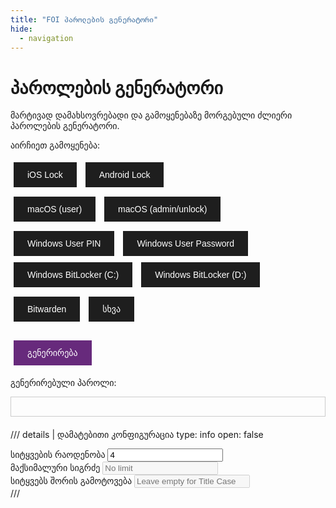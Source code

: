 ```yaml
---
title: "FOI პაროლების გენერატორი"
hide:
  - navigation
---
```


# პაროლების გენერატორი

მარტივად დამახსოვრებადი და გამოყენებაზე მორგებული ძლიერი პაროლების გენერატორი.

აირჩიეთ გამოყენება:

<div style="margin-bottom: 5px;">
  <button class="os-button" data-os="ios" onclick="selectOS('ios');">iOS Lock</button>
  <button class="os-button" data-os="android" onclick="selectOS('android');">Android Lock</button>
</div>

<div style="margin-bottom: 5px;">
  <button class="os-button" data-os="macos-easy" onclick="selectOS('macos-easy');">macOS (user)</button>
  <button class="os-button" data-os="macos-hard" onclick="selectOS('macos-hard');">macOS (admin/unlock)</button>
</div>

<div style="margin-bottom: 5px;">
  <button class="os-button" data-os="windows-user-pin" onclick="selectOS('windows-user-pin');">Windows User PIN</button>
  <button class="os-button" data-os="windows-user-password" onclick="selectOS('windows-user-password');">Windows User Password</button>
  <button class="os-button" data-os="windows-bitlocker-os" onclick="selectOS('windows-bitlocker-os');">Windows BitLocker (C:)</button>
  <button class="os-button" data-os="windows-bitlocker-fixed" onclick="selectOS('windows-bitlocker-fixed');">Windows BitLocker (D:)</button>
</div>

<div style="margin-bottom: 20px;">
  <button class="os-button" data-os="bitwarden" onclick="selectOS('bitwarden');">Bitwarden</button>
  <button class="os-button" data-os="generic" onclick="selectOS('generic');">სხვა</button>
</div>

<div>
  <button id="generate-button" style="background-color: #672a7c;" onclick="generatePassphrase()" disabled>გენერირება</button>
</div>

გენერირებული პაროლი:

<div>
  <div id="passphrase" style="font-family: monospace; font-size: 1.23em; border: 1px solid #ccc; padding: 15px; margin-bottom: 10px;"></div>
</div>

<div id="additional-note" style="margin-bottom: 20px;"></div>

<div id="error-message" style="color: red;"></div>

/// details | დამატებითი კონფიგურაცია
    type: info
    open: false
<input type="hidden" id="os-selector" value="ios">

<div>
  <label for="num-words">სიტყვების რაოდენობა</label>
  <input type="number" id="num-words" value="4" min="4" onchange="generatePassphrase()">
</div>

<div>
  <label for="password-length">მაქსიმალური სიგრძე</label>
  <input type="number" id="password-length" placeholder="No limit" min="1" onchange="generatePassphrase()" disabled>
</div>

<div>
  <label for="separator">სიტყვებს შორის გამოტოვება</label>
  <input type="text" id="separator" placeholder="Leave empty for Title Case" onchange="generatePassphrase()" disabled>
</div>
///

<script>

let words = [];
let wordsLoaded = false;
let minWordLength = Infinity;
let maxWordLength = -Infinity;

// OS configurations
const osConfigs = {
  'ios': {
    passwordLength: 20,
    separator: ' ',
    fixedLength: true,
    separatorDisabled: true,
    passwordLengthDisabled: true,
    minWords: 4,
    maxWords: 4,
    numWordsDisabled: true,
    additionalHTML: '<p style="color: #b8860b;">- არ დაგავიწყდეთ ციფრის და გამოტოვებების (სფეისის) შეყვანა.<br>- კომფორტის შესანარჩუნებლად გამოიყენეთ Face ID. <br>- პაროლი შეინახეთ ფურცელზე და Bitwarden-ში. <br>- დამახსოვრების შემდეგ ფურცელი დაწვით.</p>'
  },
  'android': {
    passwordLength: 16,
    separator: '',
    fixedLength: true,
    separatorDisabled: true,
    passwordLengthDisabled: true,
    minWords: 4,
    maxWords: 4,
    numWordsDisabled: true,
    additionalHTML: '<p style="color: #b8860b;">- არ დაგავიწყდეთ ციფრის და ყოველი სიტყვის პირველი ასოს დიდ რეგისტრში შეყვანა.<br>- კომფორტის შესანარჩუნებლად გამოიყენეთ თითის ანაბეჭდი. <br>- პაროლი შეინახეთ ფურცელზე და Bitwarden-ში.<br>- დამახსოვრების შემდეგ ფურცელი დაწვით.</p>'
  },
  'macos-easy': {
    passwordLength: null,
    separator: ' ',
    fixedLength: true,
    separatorDisabled: true,
    passwordLengthDisabled: true,
    minWords: 4,
    maxWords: 4,
    numWordsDisabled: true,
    additionalHTML: '<p style="color: #b8860b;">- არ დაგავიწყდეთ ციფრის და გამოტოვებების შეყვანა (წერტილი ან სფეისი).<br>- კომფორტის შესანარჩუნებლად გამოიყენეთ Touch ID. <br>- პაროლი შეინახეთ Bitwarden-ში.</p>'
  },
  'macos-hard': {
    passwordLength: null,
    separator: ' ',
    fixedLength: true,
    separatorDisabled: true,
    passwordLengthDisabled: true,
    minWords: 5,
    maxWords: 5,
    numWordsDisabled: true,
    additionalHTML: '<p style="color: #b8860b;">- არ დაგავიწყდეთ გამოტოვებების შეყვანა (წერტილი ან სფეისი).<br>- პაროლი შეინახეთ Bitwarden-ში.</p>'
  },
  'windows-user-pin': {
    passwordLength: 20,
    separator: ' ',
    fixedLength: true,
    separatorDisabled: true,
    passwordLengthDisabled: true,
    minWords: 4,
    maxWords: 4,
    numWordsDisabled: true,
    additionalHTML: '<p style="color: #b8860b;">- არ დაგავიწყდეთ ციფრის და გამოტოვებების შეყვანა (წერტილი ან სფეისი).<br>- კომფორტის შესანარჩუნებლად გამოიყენეთ თითის ანაბეჭდი <br>- პაროლი შეინახეთ Bitwarden-ში.</p>'
  },
  'windows-user-password': {
    passwordLength: null,
    separator: '.',
    fixedLength: true,
    separatorDisabled: true,
    passwordLengthDisabled: true,
    minWords: 8,
    maxWords: 8,
    numWordsDisabled: true,
    additionalHTML: '<p style="color: #b8860b;">- არ დაგავიწყდეთ ციფრის და გამოტოვებების შეყვანა (წერტილი).<br>- ამ პაროლის ხელით შეყვანა არასდროს მოგიწევთ. <br>- პაროლი შეინახეთ Bitwarden-ში.</p>'
  },
  'windows-bitlocker-os': {
    passwordLength: 20,
    separator: ' ',
    fixedLength: true,
    separatorDisabled: true,
    passwordLengthDisabled: true,
    minWords: 4,
    maxWords: 4,
    numWordsDisabled: true,
    additionalHTML: '<p style="color: #b8860b;">- არ დაგავიწყდეთ ციფრის და გამოტოვებების (სფეისის) შეყვანა.<br>- პაროლი შეინახეთ Bitwarden-ში.</p>'
  },
  'windows-bitlocker-fixed': {
    passwordLength: null,
    separator: '.',
    fixedLength: true,
    separatorDisabled: true,
    passwordLengthDisabled: true,
    minWords: 7,
    maxWords: 7,
    numWordsDisabled: true,
    additionalHTML: '<p style="color: #b8860b;">- არ დაგავიწყდეთ გამოტოვებების (წერტილის) შეყვანა.<br>- პაროლი შეინახეთ Bitwarden-ში.</p>'
  },
  'bitwarden': {
    passwordLength: null,
    separator: ' ',
    fixedLength: false,
    separatorDisabled: false,
    passwordLengthDisabled: true,
    minWords: 5,
    maxWords: 8,
    numWordsDisabled: false,
    additionalHTML: '<p style="color: #b8860b;">- არ დაგავიწყდეთ გამოტოვებების შეყვანა (წერტილი ან სფეისი).<br>- პაროლი შეინახეთ ფურცელზე.<br>- დამახსოვრების შემდეგ ფურცელი დაწვით.</p>'
  },
  'generic': {
    passwordLength: null,
    separator: '.',
    fixedLength: false,
    separatorDisabled: false,
    passwordLengthDisabled: true,
    minWords: 6,
    maxWords: 8,
    numWordsDisabled: false,
    additionalHTML: '<p style="color: #b8860b;">- პაროლი შეინახეთ Bitwarden-ში.</p>'
  }
};

fetch('../short_words.txt')
  .then(response => {
    if (!response.ok) {
      throw new Error('Failed to load words.txt');
    }
    return response.text();
  })
  .then(data => {
    words = data.split('\n').filter(Boolean);
    wordsLoaded = true;
    computeWordLengths();
    document.getElementById('generate-button').disabled = false;
    // Update OS selection based on URL parameter
    initializeOSSelection();
  })
  .catch(error => {
    document.getElementById('error-message').textContent = 'Error: Unable to load word list.';
    console.error('Error fetching words.txt:', error);
  });

function computeWordLengths() {
  for (let word of words) {
    const length = word.length;
    if (length < minWordLength) minWordLength = length;
    if (length > maxWordLength) maxWordLength = length;
  }
}

function getRandomInt(max) {
  const buffer = new Uint32Array(1);
  window.crypto.getRandomValues(buffer);
  const randomFraction = buffer[0] / (0xFFFFFFFF + 1);
  const randomInt = Math.floor(randomFraction * max);
  return randomInt;
}

function getRandomDigit() {
  return getRandomInt(10).toString();
}

function getQueryParams() {
  const params = {};
  window.location.search.substring(1).split('&').forEach(function(pair) {
    const keyValue = pair.split('=');
    params[decodeURIComponent(keyValue[0])] = decodeURIComponent(keyValue[1] || '');
  });
  return params;
}

function initializeOSSelection() {
  const params = getQueryParams();
  let os = 'generic'; // default OS
  if (params.os && osConfigs.hasOwnProperty(params.os)) {
    os = params.os;
  }
  selectOS(os);
}

function updateURLParameter(param, value) {
  let newURL = new URL(window.location.href);
  newURL.searchParams.set(param, value);
  window.history.replaceState({}, '', newURL);
}

function selectOS(os) {
  document.getElementById('os-selector').value = os;
  updateOSButtons(os);
  updateInterface();
  generatePassphrase();
  updateURLParameter('os', os); 
}

function updateOSButtons(selectedOS) {
  const osButtons = document.querySelectorAll('.os-button');
  osButtons.forEach(button => {
    const buttonOS = button.getAttribute('data-os');
    if (buttonOS === selectedOS) {
      button.classList.add('selected-os');
    } else {
      button.classList.remove('selected-os');
    }
  });
}

function updateInterface() {
  const os = document.getElementById('os-selector').value;
  const config = osConfigs[os];
  const passwordLengthInput = document.getElementById('password-length');
  const separatorInput = document.getElementById('separator');
  const numWordsInput = document.getElementById('num-words');

  passwordLengthInput.disabled = config.passwordLengthDisabled;

  if (config.fixedLength) {
    passwordLengthInput.value = config.passwordLength;
  } else {
    passwordLengthInput.value = '';
    passwordLengthInput.placeholder = 'No limit';
  }

  separatorInput.disabled = config.separatorDisabled;
  separatorInput.value = config.separator !== null ? config.separator : '';
  separatorInput.placeholder = config.separatorDisabled ? 'დიდი პირველი ასო' : '';

  numWordsInput.min = config.minWords;
  numWordsInput.max = config.maxWords;
  numWordsInput.value = config.minWords;
  numWordsInput.disabled = config.numWordsDisabled;

  if (config.minWords === config.maxWords) {
    numWordsInput.disabled = true;
  } else {
    numWordsInput.disabled = false;
  }
}

function generatePassphrase() {
  if (!wordsLoaded) {
    document.getElementById('passphrase').innerHTML = '';
    document.getElementById('additional-note').innerHTML = '';
    return;
  }

  const os = document.getElementById('os-selector').value;
  const config = osConfigs[os];

  const numWordsInput = document.getElementById('num-words');
  let numWords = parseInt(numWordsInput.value);

  // Enforce min and max number of words
  if (numWords < config.minWords) {
    numWords = config.minWords;
    numWordsInput.value = config.minWords;
  }
  if (numWords > config.maxWords) {
    numWords = config.maxWords;
    numWordsInput.value = config.maxWords;
  }

  const passwordLengthInput = document.getElementById('password-length');
  let passwordLength = parseInt(passwordLengthInput.value);

  if (config.fixedLength) {
    passwordLength = config.passwordLength;
  } else if (isNaN(passwordLength) || passwordLengthInput.value === '') {
    passwordLength = null; // No limit
  } else if (passwordLength < 1) {
    passwordLength = 1;
    passwordLengthInput.value = 1;
  }

  const separatorInput = document.getElementById('separator');
  let separator = separatorInput.value;
  if (separatorInput.disabled) {
    separator = config.separator;
  }

  const options = {
    numWords: numWords,
    passwordLength: passwordLength,
    separator: separator,
    titleCase: separator == '',
    includeDigit: numWords < 5,
  };

  const passphrase = createPassphrase(options);
  if (passphrase.startsWith('Error:')) {
    document.getElementById('error-message').textContent = passphrase;
    document.getElementById('passphrase').innerHTML = '';
    document.getElementById('additional-note').innerHTML = '';
  } else {
    document.getElementById('error-message').textContent = '';
    const styledPassphrase = stylePassphrase(passphrase);
    document.getElementById('passphrase').innerHTML = styledPassphrase;

    if (config.additionalHTML) {
      document.getElementById('additional-note').innerHTML = config.additionalHTML;
    } else {
      document.getElementById('additional-note').innerHTML = '';
    }
  }
}

function createPassphrase({ numWords, passwordLength, separator, titleCase, includeDigit }) {
  let passphrase = '';
  let passphrasePart = '';
  const digit = includeDigit ? getRandomDigit() : '';
  const digitLength = includeDigit ? 1 : 0;

  function formatWords(wordsArray) {
    return wordsArray.map(word => {
      if (titleCase) {
        return word.charAt(0).toUpperCase() + word.slice(1).toLowerCase();
      } else {
        return word;
      }
    }).join(separator !== null ? separator : '');
  }

  const separatorLength = separator !== null ? separator.length : 0;
  const minPossibleWordLength = numWords * minWordLength;
  const minPossibleSeparatorLength = separator !== null ? (numWords - 1) * separatorLength : 0;
  const minPossibleLength = minPossibleWordLength + minPossibleSeparatorLength + digitLength;

  let maxPassphraseLength = passwordLength;

  if (passwordLength !== null && minPossibleLength > maxPassphraseLength) {
    return 'Error: Cannot generate passphrase with current settings. Try reducing the number of words or increasing the password length.';
  }

  let found = false;
  let attempts = 0;
  const maxAttempts = 200;

  while (!found && attempts < maxAttempts) {
    attempts++;
    const selectedWords = [];
    for (let i = 0; i < numWords; i++) {
      selectedWords.push(words[getRandomInt(words.length)]);
    }

    passphrasePart = formatWords(selectedWords);

    // Enforce at least one word with 5+ characters for 4-word passphrases
    if (numWords === 4) {
      let hasLengthOver5 = false;
      for (let word of selectedWords) {
        if (word.length >= 5) hasLengthOver5 = true;
      }
      if (!hasLengthOver5) {
        continue;
      }
    }

    const totalLength = passphrasePart.length + digitLength;

    // Check length constraints if applicable
    if (passwordLength === null || totalLength <= maxPassphraseLength) {
      passphrase = digit + passphrasePart;
      found = true;
    }
  }

  if (!found) {
    return 'Error: პაროლის გენერირება მითითებული პარამეტრებით ვერ მოხერხდა. სცადეთ პარამეტრების შეცვლა.';
  }

  return passphrase;
}

function stylePassphrase(passphrase) {
  const styledCharacters = passphrase.split('').map(char => {
    if (char === char.toUpperCase() && char.match(/[A-Z]/)) {
      return `<span style="color: #8b8bb8; font-weight: bold;">${char}</span>`;
    } else if (char.match(/[0-9]/)) {
      return `<span style="color: #b8860b; font-weight: bold;">${char}</span>`;
    } else {
      return char;
    }
  });
  return styledCharacters.join('');
}

document.getElementById('passphrase').addEventListener('click', function() {
    const selection = window.getSelection();
    const range = document.createRange();
    range.selectNodeContents(this);
    selection.removeAllRanges();
    selection.addRange(range);
  });

</script>

<style>

button {
  cursor: pointer;
  padding: 10px 20px;
  margin: 5px;
  font-size: 1em;
  border: 2px solid transparent;
  background-color: #1e1e1e;
  color: #fff;
  transition: background-color 0.3s, border-color 0.3s;
}

#passphrase {
  cursor: pointer;
}

.os-button:hover {
  background-color: #2a2a2a;
}

.os-button.selected-os {
  border-color: #ffd700; /* Gold color */
  background-color: #2a2a2a;
}

</style>
